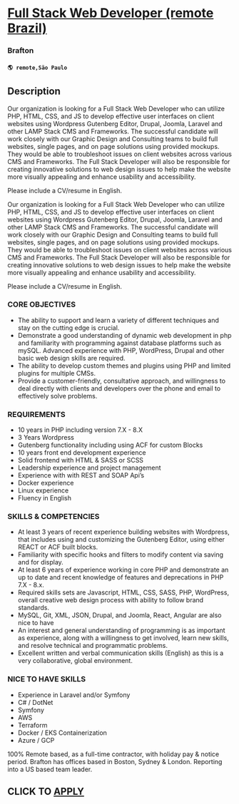 # [Full Stack Web Developer (remote Brazil)](https://www.remotewlb.com/apply/full-stack-web-developer-remote-brazil)  
### Brafton  
#### `🌎 remote,São Paulo`  

## Description

Our organization is looking for a Full Stack Web Developer who can utilize PHP, HTML, CSS, and JS to develop effective user interfaces on client websites using Wordpress Gutenberg Editor, Drupal, Joomla, Laravel and other LAMP Stack CMS and Frameworks. The successful candidate will work closely with our Graphic Design and Consulting teams to build full websites, single pages, and on page solutions using provided mockups. They would be able to troubleshoot issues on client websites across various CMS and Frameworks. The Full Stack Developer will also be responsible for creating innovative solutions to web design issues to help make the website more visually appealing and enhance usability and accessibility.

  

Please include a CV/resume in English.

  

Our organization is looking for a Full Stack Web Developer who can utilize PHP, HTML, CSS, and JS to develop effective user interfaces on client websites using Wordpress Gutenberg Editor, Drupal, Joomla, Laravel and other LAMP Stack CMS and Frameworks. The successful candidate will work closely with our Graphic Design and Consulting teams to build full websites, single pages, and on page solutions using provided mockups. They would be able to troubleshoot issues on client websites across various CMS and Frameworks. The Full Stack Developer will also be responsible for creating innovative solutions to web design issues to help make the website more visually appealing and enhance usability and accessibility.

  

Please include a CV/resume in English.

  

### CORE OBJECTIVES

* The ability to support and learn a variety of different techniques and stay on the cutting edge is crucial.
* Demonstrate a good understanding of dynamic web development in php and familiarity with programming against database platforms such as mySQL. Advanced experience with PHP, WordPress, Drupal and other basic web design skills are required.
* The ability to develop custom themes and plugins using PHP and limited plugins for multiple CMSs.
* Provide a customer-friendly, consultative approach, and willingness to deal directly with clients and developers over the phone and email to effectively solve problems.

  

### REQUIREMENTS

* 10 years in PHP including version 7.X - 8.X
* 3 Years Wordpress
* Gutenberg functionality including using ACF for custom Blocks
* 10 years front end development experience
* Solid frontend with HTML & SASS or SCSS
* Leadership experience and project management
* Experience with with REST and SOAP Api’s
* Docker experience
* Linux experience
* Fluency in English

  

### SKILLS & COMPETENCIES

* At least 3 years of recent experience building websites with Wordpress, that includes using and customizing the Gutenberg Editor, using either REACT or ACF built blocks.
* Familiarity with specific hooks and filters to modify content via saving and for display.
* At least 6 years of experience working in core PHP and demonstrate an up to date and recent knowledge of features and deprecations in PHP 7.X - 8.x.
* Required skills sets are Javascript, HTML, CSS, SASS, PHP, WordPress, overall creative web design process with ability to follow brand standards. 
* MySQL, Git, XML, JSON, Drupal, and Joomla, React, Angular are also nice to have
* An interest and general understanding of programming is as important as experience, along with a willingness to get involved, learn new skills, and resolve technical and programmatic problems.
* Excellent written and verbal communication skills (English) as this is a very collaborative, global environment.

  

### NICE TO HAVE SKILLS

* Experience in Laravel and/or Symfony
* C# / DotNet
* Symfony
* AWS
* Terraform
* Docker / EKS Containerization
* Azure / GCP

  

100% Remote based, as a full-time contractor, with holiday pay & notice period. Brafton has offices based in Boston, Sydney & London. Reporting into a US based team leader.

  
## CLICK TO [APPLY](https://www.remotewlb.com/apply/full-stack-web-developer-remote-brazil)

